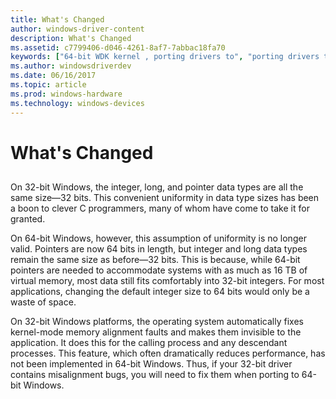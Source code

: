 ```yaml
---
title: What's Changed
author: windows-driver-content
description: What's Changed
ms.assetid: c7799406-d046-4261-8af7-7abbac18fa70
keywords: ["64-bit WDK kernel , porting drivers to", "porting drivers to 64-bit Windows", "64-bit pointers WDK kernel", "integer size WDK 64-bit", "data types WDK 64-bit", "64-bit WDK kernel , what's changed"]
ms.author: windowsdriverdev
ms.date: 06/16/2017
ms.topic: article
ms.prod: windows-hardware
ms.technology: windows-devices
---
```


# What's Changed


## <a href="" id="ddk-what-s-changed-kg"></a>


On 32-bit Windows, the integer, long, and pointer data types are all the same size—32 bits. This convenient uniformity in data type sizes has been a boon to clever C programmers, many of whom have come to take it for granted.

On 64-bit Windows, however, this assumption of uniformity is no longer valid. Pointers are now 64 bits in length, but integer and long data types remain the same size as before—32 bits. This is because, while 64-bit pointers are needed to accommodate systems with as much as 16 TB of virtual memory, most data still fits comfortably into 32-bit integers. For most applications, changing the default integer size to 64 bits would only be a waste of space.

On 32-bit Windows platforms, the operating system automatically fixes kernel-mode memory alignment faults and makes them invisible to the application. It does this for the calling process and any descendant processes. This feature, which often dramatically reduces performance, has not been implemented in 64-bit Windows. Thus, if your 32-bit driver contains misalignment bugs, you will need to fix them when porting to 64-bit Windows.

 

 




